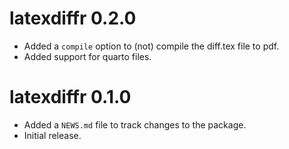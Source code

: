 # latexdiffr 0.2.0

* Added a `compile` option to (not) compile the diff.tex file to pdf.
* Added support for quarto files.

# latexdiffr 0.1.0

* Added a `NEWS.md` file to track changes to the package.
* Initial release.
